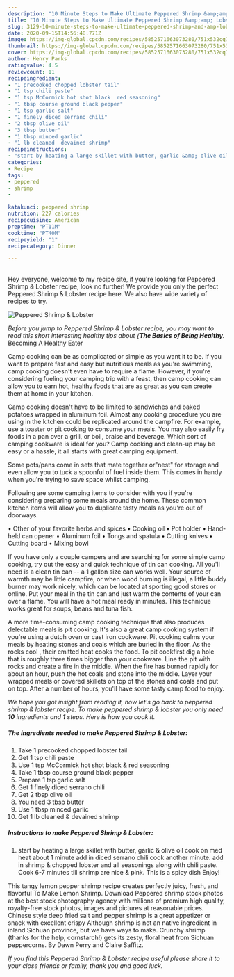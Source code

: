 ```yaml
---
description: "10 Minute Steps to Make Ultimate Peppered Shrimp &amp;amp; Lobster"
title: "10 Minute Steps to Make Ultimate Peppered Shrimp &amp;amp; Lobster"
slug: 3129-10-minute-steps-to-make-ultimate-peppered-shrimp-and-amp-lobster
date: 2020-09-15T14:56:48.771Z
image: https://img-global.cpcdn.com/recipes/5852571663073280/751x532cq70/peppered-shrimp-lobster-recipe-main-photo.jpg
thumbnail: https://img-global.cpcdn.com/recipes/5852571663073280/751x532cq70/peppered-shrimp-lobster-recipe-main-photo.jpg
cover: https://img-global.cpcdn.com/recipes/5852571663073280/751x532cq70/peppered-shrimp-lobster-recipe-main-photo.jpg
author: Henry Parks
ratingvalue: 4.5
reviewcount: 11
recipeingredient:
- "1 precooked chopped lobster tail"
- "1 tsp chili paste"
- "1 tsp McCormick hot shot black  red seasoning"
- "1 tbsp course ground black pepper"
- "1 tsp garlic salt"
- "1 finely diced serrano chili"
- "2 tbsp olive oil"
- "3 tbsp butter"
- "1 tbsp minced garlic"
- "1 lb cleaned  devained shrimp"
recipeinstructions:
- "start by heating a large skillet with butter, garlic &amp; olive oil cook on med heat about 1 minute add in diced serrano chili cook another minute. add in shrimp &amp; chopped lobster  and all seasonings along with chili paste. Cook 6-7 minutes till shrimp are nice &amp; pink. This is a spicy dish Enjoy!"
categories:
- Recipe
tags:
- peppered
- shrimp
- 

katakunci: peppered shrimp  
nutrition: 227 calories
recipecuisine: American
preptime: "PT11M"
cooktime: "PT40M"
recipeyield: "1"
recipecategory: Dinner

---
```

<br>
Hey everyone, welcome to my recipe site, if you're looking for Peppered Shrimp &amp; Lobster recipe, look no further! We provide you only the perfect Peppered Shrimp &amp; Lobster recipe here. We also have wide variety of recipes to try.
<br>


![Peppered Shrimp &amp; Lobster](https://img-global.cpcdn.com/recipes/5852571663073280/751x532cq70/peppered-shrimp-lobster-recipe-main-photo.jpg)

<i>Before you jump to Peppered Shrimp &amp; Lobster recipe, you may want to read this short interesting healthy tips about {<strong>The Basics of Being Healthy</strong>.</i>
Becoming A Healthy Eater

    
Camp cooking can be as complicated or simple as you want it to be. If you want to prepare fast and easy but nutritious meals as you're swimming, camp cooking doesn't even have to require a flame. However, if you're considering fueling your camping trip with a feast, then camp cooking can allow you to earn hot, healthy foods that are as great as you can create them at home in your kitchen.

Camp cooking doesn't have to be limited to sandwiches and baked potatoes wrapped in aluminum foil.  Almost any cooking procedure you are using in the kitchen could be replicated around the campfire. For example, use a toaster or pit cooking to consume your meals. You may also easily fry foods in a pan over a grill, or boil, braise and beverage. Which sort of camping cookware is ideal for you? Camp cooking and clean-up may be easy or a hassle, it all starts with great camping equipment.

Some pots/pans come in sets that mate together or"nest" for storage and even allow you to tuck a spoonful of fuel inside them. This comes in handy when you're trying to save space whilst camping.

Following are some camping items to consider with you if you're considering preparing some meals around the home. These common kitchen items will allow you to duplicate tasty meals as you're out of doorways.


• Other of your favorite herbs and spices
• Cooking oil
• Pot holder
• Hand-held can opener
• Aluminum foil
• Tongs and spatula
• Cutting knives
• Cutting board
• Mixing bowl


If you have only a couple campers and are searching for some simple camp cooking, try out the easy and quick technique of tin can cooking. All you'll need is a clean tin can -- a 1 gallon size can works well. Your source of warmth may be little campfire, or when wood burning is illegal, a little buddy burner may work nicely, which can be located at sporting good stores or online. Put your meal in the tin can and just warm the contents of your can over a flame. You will have a hot meal ready in minutes.  This technique works great for soups, beans and tuna fish.

A more time-consuming camp cooking technique that also produces delectable meals is pit cooking.  It's also a great camp cooking system if you're using a dutch oven or cast iron cookware. Pit cooking calms your meals by heating stones and coals which are buried in the floor. As the rocks cool , their emitted heat cooks the food. To pit cookfirst dig a hole that is roughly three times bigger than your cookware. Line the pit with rocks and create a fire in the middle. When the fire has burned rapidly for about an hour, push the hot coals and stone into the middle. Layer your wrapped meals or covered skillets on top of the stones and coals and put on top. After a number of hours, you'll have some tasty camp food to enjoy.


<i>We hope you got insight from reading it, now let's go back to peppered shrimp &amp; lobster recipe. To make peppered shrimp &amp; lobster you only need <strong>10</strong> ingredients and <strong>1</strong> steps. Here is how you cook it.
</i>

##### The ingredients needed to make Peppered Shrimp &amp; Lobster:

1. Take 1 precooked chopped lobster tail
1. Get 1 tsp chili paste
1. Use 1 tsp McCormick hot shot black &amp; red seasoning
1. Take 1 tbsp course ground black pepper
1. Prepare 1 tsp garlic salt
1. Get 1 finely diced serrano chili
1. Get 2 tbsp olive oil
1. You need 3 tbsp butter
1. Use 1 tbsp minced garlic
1. Get 1 lb cleaned &amp; devained shrimp


##### Instructions to make Peppered Shrimp &amp; Lobster:

1. start by heating a large skillet with butter, garlic &amp; olive oil cook on med heat about 1 minute add in diced serrano chili cook another minute. add in shrimp &amp; chopped lobster  and all seasonings along with chili paste. Cook 6-7 minutes till shrimp are nice &amp; pink. This is a spicy dish Enjoy!


This tangy lemon pepper shrimp recipe creates perfectly juicy, fresh, and flavorful To Make Lemon Shrimp. Download Peppered shrimp stock photos at the best stock photography agency with millions of premium high quality, royalty-free stock photos, images and pictures at reasonable prices. Chinese style deep fried salt and pepper shrimp is a great appetizer or snack with excellent crispy Although shrimp is not an native ingredient in inland Sichuan province, but we have ways to make. Crunchy shrimp (thanks for the help, cornstarch!) gets its zesty, floral heat from Sichuan peppercorns. By Dawn Perry and Claire Saffitz. 

<i>If you find this Peppered Shrimp &amp; Lobster recipe useful please share it to your close friends or family, thank you and good luck.</i>
